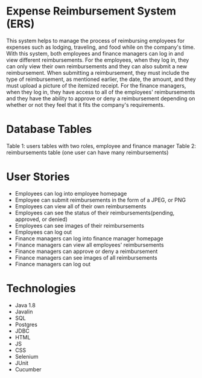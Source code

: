 # Expense Reimbursement System (ERS)
This system helps to manage the process of reimbursing employees for expenses such as lodging, traveling, and food while on the company's time. With this system, both employees and finance managers can log in and view different reimbursements. For the employees, when they log in, they can only view their own reimbursements and they can also submit a new reimbursement. When submitting a reimbursement, they must include the type of reimbursement, as mentioned earlier, the date, the amount, and they must upload a picture of the itemized receipt. For the finance managers, when they log in, they have access to all of the employees' reimbursements and they have the ability to approve or deny a reimbursement depending on whether or not they feel that it fits the company's requirements.

# Database Tables
Table 1: users tables with two roles, employee and finance manager
Table 2: reimbursements table (one user can have many reimbursements)
# User Stories

* Employees can log into employee homepage
* Employee can submit reimbursements in the form of a JPEG, or PNG
* Employees can view all of their own reimbursements
* Employees can see the status of their reimbursements(pending, approved, or denied)
* Employees can see images of their reimbursements
* Employees can log out
* Finance managers can log into finance manager homepage
* Finance managers can view all employees' reimbursements
* Finance managers can approve or deny a reimbursement
* Finance managers can see images of all reimbursements
* Finance managers can log out
# Technologies
* Java 1.8
* Javalin
* SQL
* Postgres
* JDBC
* HTML
* JS
* CSS
* Selenium
* JUnit
* Cucumber
